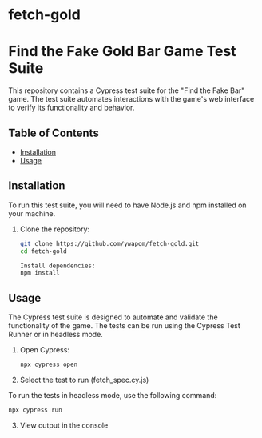# fetch-gold
# Find the Fake Gold Bar Game Test Suite

This repository contains a Cypress test suite for the "Find the Fake Bar" game. The test suite automates interactions with the game's web interface to verify its functionality and behavior.

## Table of Contents

- [Installation](#installation)
- [Usage](#usage)


## Installation

To run this test suite, you will need to have Node.js and npm installed on your machine.

1. Clone the repository:
   ```bash
   git clone https://github.com/ywapom/fetch-gold.git
   cd fetch-gold

   Install dependencies:
   npm install
   ```

## Usage

The Cypress test suite is designed to automate and validate the functionality of the game.
The tests can be run using the Cypress Test Runner or in headless mode.
1. Open Cypress:
   ```bash
   npx cypress open
   ```
2. Select the test to run (fetch_spec.cy.js)

To run the tests in headless mode, use the following command:
  ```bash
  npx cypress run
  ```

3. View output in the console

   
   

   

   
